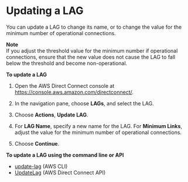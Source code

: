 # Updating a LAG<a name="update-lag"></a>

You can update a LAG to change its name, or to change the value for the minimum number of operational connections\. 

**Note**  
If you adjust the threshold value for the minimum number if operational connections, ensure that the new value does not cause the LAG to fall below the threshold and become non\-operational\.

**To update a LAG**

1. Open the AWS Direct Connect console at [https://console\.aws\.amazon\.com/directconnect/](https://console.aws.amazon.com/directconnect/)\.

1. In the navigation pane, choose **LAGs**, and select the LAG\.

1. Choose **Actions**, **Update LAG**\.

1. For **LAG Name**, specify a new name for the LAG\. For **Minimum Links**, adjust the value for the minimum number of operational connections\.

1. Choose **Continue**\.

**To update a LAG using the command line or API**
+ [update\-lag](http://docs.aws.amazon.com/cli/latest/reference/directconnect/update-lag.html) \(AWS CLI\)
+ [UpdateLag](http://docs.aws.amazon.com/directconnect/latest/APIReference/API_UpdateLag.html) \(AWS Direct Connect API\)